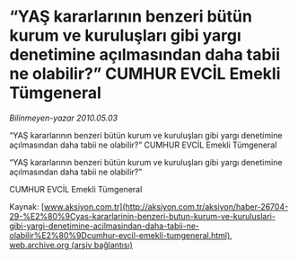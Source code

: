 # “YAŞ kararlarının benzeri bütün kurum ve kuruluşları gibi yargı denetimine açılmasından daha tabii ne olabilir?” CUMHUR EVCİL Emekli Tümgeneral

*Bilinmeyen-yazar 2010.05.03*

<font class="agenda2NewsSpot">
 “YAŞ kararlarının benzeri bütün kurum ve kuruluşları gibi yargı denetimine açılmasından daha tabii ne olabilir?”
CUMHUR EVCİL Emekli Tümgeneral
</font>
<font class="newsDetail">
 <p class="MsoNormal">
  “YAŞ kararlarının benzeri bütün kurum ve kuruluşları gibi yargı denetimine açılmasından daha tabii ne olabilir?”
 </p>
 <p class="MsoNormal">
  CUMHUR EVCİL Emekli Tümgeneral
 </p>
</font>

Kaynak: [www.aksiyon.com.tr](http://aksiyon.com.tr/aksiyon/haber-26704-29-%E2%80%9Cyas-kararlarinin-benzeri-butun-kurum-ve-kuruluslari-gibi-yargi-denetimine-acilmasindan-daha-tabii-ne-olabilir%E2%80%9Dcumhur-evcil-emekli-tumgeneral.html), [web.archive.org (arşiv bağlantısı)](http://web.archive.org/web/20101120104033/http://aksiyon.com.tr/aksiyon/haber-26704-29-%E2%80%9Cyas-kararlarinin-benzeri-butun-kurum-ve-kuruluslari-gibi-yargi-denetimine-acilmasindan-daha-tabii-ne-olabilir%E2%80%9Dcumhur-evcil-emekli-tumgeneral.html)
